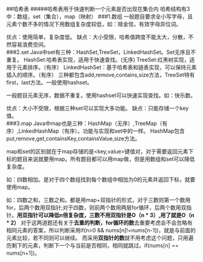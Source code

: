##哈希表
#####哈希表用于快速判断一个元素是否出现在集合内
哈希结构有3中：数组，set（集合），map（映射）
###1.数组
一般题目要求全小写字母，且元素个数不多的情况下用数组复杂度较低，如：赎金信，有效字母异位词。

优点：使用简单，复杂度低。
缺点：大小受限，哈希值跨度不能太大，分散，不然容易浪费空间。
<br>
###2.set
Java中set有三种：HashSet,TreeSet，LinkedHashSet。Set无序且不重复。
HashSet:哈希表实现，适用于快速查找。(无序)
TreeSet:红黑树实现，适用于元素排序。（有序）
LinkedHashSet：基于哈希表和链表实现，可以保持元素插入的顺序。（有序）
三种都包含add,remove,contains,size方法，TreeSet特有first，last方法。一般使用hashset。

一般题目元素无序，数据不重复。使用hashset可以快速实现查找。如：快乐数。

优点：大小不受限，根据三种set可以实现大多功能。
缺点：只能存储一个key值。
<br>
###3.map
Java中map也是三种：HashMap（无序）,TreeMap（有序）,LinkedHashMap（有序）。功能与实现和set中的一样。
HashMap包含put,remove,get,containsKey,containsValue,size方法。

map和set的区别就在于map存储的是<key,value>键值对，对于需要返回元素下标的题目来说就要用map。所有题目都可以用map做，但是用数组和set可以降低复杂度。

如：四数相加。是对于四个数组找到每个数组中相加为0的元素并返回下标，就要使用map。

如：四数之和，三数之和。都是用map+双指针的形式，对于三数则第一个数用for，后两个数用双指针;对于四数，则前两个数用两层for循环，后两个数用双指针。**用双指针可以降低n倍复杂度，三数不用双指针是O（n * 3）,用了就是O（n * 2）**
对于这两道题还有关于**去重的判断，for循环的数**去重要考虑会不会忽略有相同元素的答案，所以判断采用if(n>0 && nums[n]!=nums[n-1])，就是与前面的元素比较，若不同则可以继续。
而采用**双指针的数**就不用考虑这个问题，只用遍历剩下的元素，判断下一个与当前是否相同，相同就跳过。if(nums[n] == nums[n+1])。

